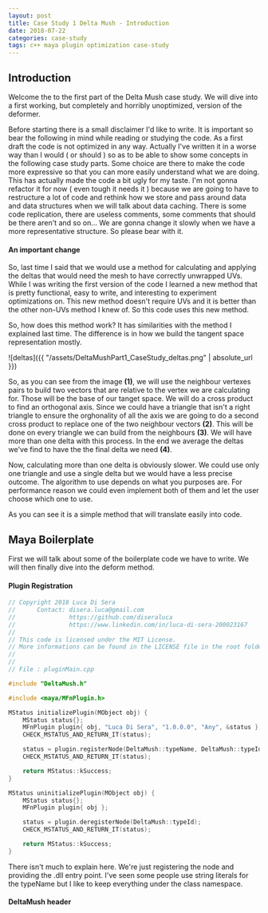 ```yaml
---
layout: post
title: Case Study 1 Delta Mush - Introduction
date: 2018-07-22
categories: case-study
tags: c++ maya plugin optimization case-study
---
```


## Introduction

Welcome the to the first part of the Delta Mush case study. We will dive into a first working, but completely and horribly unoptimized, version of the deformer.

<!--godomalissimo-->
Before starting there is a small disclaimer I'd like to write. It is important so bear the following in mind while reading or studying the code.
As a first draft the code is not optimized in any way. Actually I've written it in a worse way than I would ( or should ) so as to be able to show some concepts in the following case study parts. Some choice are there to make the code more expressive so that you can more easily understand what we are doing.
This has actually made the code a bit ugly for my taste. I'm not gonna refactor it for now ( even tough it needs it ) because we are going to have to restructure a lot of code and rethink how we store and pass around data and data structures when we will talk about data caching.
There is some code replication, there are useless comments, some  comments that should be there aren't and so on...
We are gonna change it slowly when we have a more representative structure.
So please bear with it.

#### An important change

So, last time I said that we would use a method for calculating and applying the deltas that would need the mesh to have correctly unwrapped UVs.
While I was writing the first version of the code I learned a new method that is pretty functional, easy to write, and interesting to experiment optimizations on.
This new method doesn't require UVs and it is better than the other non-UVs method I knew of.
So this code uses this new method.

So, how does this method work?
It has similarities with the method I explained last time. The difference is in how we build the tangent space representation mostly.

![deltas]({{ "/assets/DeltaMushPart1_CaseStudy_deltas.png" | absolute_url }})

So, as you can see from the image **(1)**, we will use the neighbour vertexes pairs to build two vectors that are relative to the vertex we are calculating for.
Those will be the base of our tanget space. We will do a cross product to find an orthogonal axis.
Since we could have a triangle that isn't a right triangle to ensure the orghonality of all the axis we are going to do a second cross product to replace one of the two neighbour vectors **(2)**.
This will be done on every triangle we can build from the neighbours **(3)**. We will have more than one delta with this process.
In the end we average the deltas we've find to have the the final delta we need **(4)**.

Now, calculating more than one delta is obviously slower. We could use only one triangle and use a single delta but we would have a less precise outcome.
The algorithm to use depends on what you purposes are. For performance reason we could even implement both of them and let the user choose which one to use.

As you can see it is a simple method that will translate easily into code.

## Maya Boilerplate

First we will talk about some of the boilerplate code we have to write. We will then finally dive into the deform method.

#### Plugin Registration

~~~cpp
// Copyright 2018 Luca Di Sera
//		Contact: disera.luca@gmail.com
//				 https://github.com/diseraluca
//				 https://www.linkedin.com/in/luca-di-sera-200023167
//
// This code is licensed under the MIT License. 
// More informations can be found in the LICENSE file in the root folder of this repository
//
//
// File : pluginMain.cpp

#include "DeltaMush.h"

#include <maya/MFnPlugin.h>

MStatus initializePlugin(MObject obj) {
	MStatus status{};
	MFnPlugin plugin{ obj, "Luca Di Sera", "1.0.0.0", "Any", &status };
	CHECK_MSTATUS_AND_RETURN_IT(status);

	status = plugin.registerNode(DeltaMush::typeName, DeltaMush::typeId, DeltaMush::creator, DeltaMush::initialize, MPxNode::kDeformerNode);
	CHECK_MSTATUS_AND_RETURN_IT(status);

	return MStatus::kSuccess;
}

MStatus uninitializePlugin(MObject obj) {
	MStatus status{};
	MFnPlugin plugin{ obj };

	status = plugin.deregisterNode(DeltaMush::typeId);
	CHECK_MSTATUS_AND_RETURN_IT(status);

	return MStatus::kSuccess;
}
~~~

There isn't much to explain here. We're just registering the node and providing the .dll entry point.
I've seen some people use string literals for the typeName but I like to keep everything under the class namespace.

#### DeltaMush header

~~~cpp

~~~
